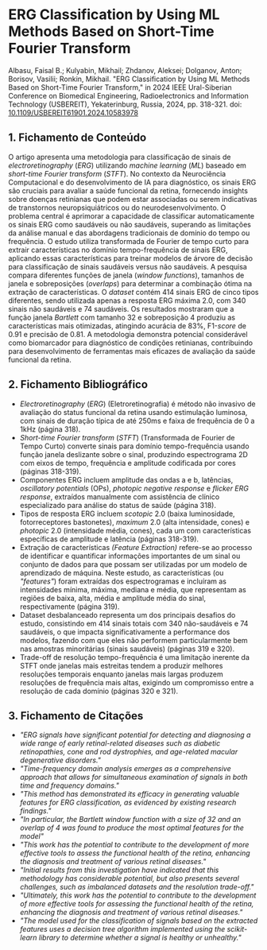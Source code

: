 # ERG Classification by Using ML Methods Based on Short-Time Fourier Transform

Albasu, Faisal B.; Kulyabin, Mikhail; Zhdanov, Aleksei; Dolganov, Anton; Borisov, Vasilii; Ronkin, Mikhail. "ERG Classification by Using ML Methods Based on Short-Time Fourier Transform," in 2024 IEEE Ural-Siberian Conference on Biomedical Engineering, Radioelectronics and Information Technology (USBEREIT), Yekaterinburg, Russia, 2024, pp. 318-321. doi: [10.1109/USBEREIT61901.2024.10583978](https://doi.org/10.1109/USBEREIT61901.2024.10583978)

## 1. Fichamento de Conteúdo

O artigo apresenta uma metodologia para classificação de sinais de *electroretinography* (*ERG*) utilizando *machine learning* (*ML*) baseado em *short-time Fourier transform* (*STFT*). No contexto da Neurociência Computacional e do desenvolvimento de IA para diagnóstico, os sinais ERG são cruciais para avaliar a saúde funcional da retina, fornecendo insights sobre doenças retinianas que podem estar associadas ou serem indicativas de transtornos neuropsiquiátricos ou do neurodesenvolvimento. O problema central é aprimorar a capacidade de classificar automaticamente os sinais ERG como saudáveis ou não saudáveis, superando as limitações da análise manual e das abordagens tradicionais de domínio do tempo ou frequência. O estudo utiliza transformada de Fourier de tempo curto para extrair características no domínio tempo-frequência de sinais ERG, aplicando essas características para treinar modelos de árvore de decisão para classificação de sinais saudáveis versus não saudáveis. A pesquisa compara diferentes funções de janela (*window functions*), tamanhos de janela e sobreposições (*overlaps*) para determinar a combinação ótima na extração de características. O *dataset* contém 414 sinais ERG de cinco tipos diferentes, sendo utilizada apenas a resposta ERG máxima 2.0, com 340 sinais não saudáveis e 74 saudáveis. Os resultados mostraram que a função janela *Bartlett* com tamanho 32 e sobreposição 4 produziu as características mais otimizadas, atingindo acurácia de 83%, F1-*score* de 0.91 e precisão de 0.81. A metodologia demonstra potencial considerável como biomarcador para diagnóstico de condições retinianas, contribuindo para desenvolvimento de ferramentas mais eficazes de avaliação da saúde funcional da retina.

## 2. Fichamento Bibliográfico

* *Electroretinography* (*ERG*) (Eletroretinografia) é método não invasivo de avaliação do status funcional da retina usando estimulação luminosa, com sinais de duração típica de até 250ms e faixa de frequência de 0 a 1kHz (página 318).
* *Short-time Fourier transform* (*STFT*) (Transformada de Fourier de Tempo Curto) converte sinais para domínio tempo-frequência usando função janela deslizante sobre o sinal, produzindo espectrograma 2D com eixos de tempo, frequência e amplitude codificada por cores (páginas 318-319).
* Componentes ERG incluem amplitude das ondas a e b, latências, *oscillatory potentials* (OPs), *photopic negative response* e *flicker ERG response*, extraídos manualmente com assistência de clínico especializado para análise do status de saúde (página 318).
* Tipos de resposta ERG incluem *scotopic* 2.0 (baixa luminosidade, fotorreceptores bastonetes), *maximum* 2.0 (alta intensidade, cones) e *photopic* 2.0 (intensidade média, cones), cada um com características específicas de amplitude e latência (páginas 318-319).
* Extração de características *(Feature Extraction)*  refere-se ao processo de identificar e quantificar informações importantes de um sinal ou conjunto de dados para que possam ser utilizadas por um modelo de aprendizado de máquina. Neste estudo, as características (ou *"features"*) foram extraídas dos espectrogramas e incluíram as intensidades mínima, máxima, mediana e média, que representam as regiões de baixa, alta, média e amplitude média do sinal, respectivamente (página 319).
* Dataset desbalanceado representa um dos principais desafios do estudo, consistindo em 414 sinais totais com 340 não-saudáveis e 74 saudáveis, o que impacta significativamente a performance dos modelos, fazendo com que eles não performem particularmente bem nas amostras minoritárias (sinais saudáveis) (páginas 319 e 320).
* Trade-off de resolução tempo-frequência é uma limitação inerente da STFT onde janelas mais estreitas tendem a produzir melhores resoluções temporais enquanto janelas mais largas produzem resoluções de frequência mais altas, exigindo um compromisso entre a resolução de cada domínio (páginas 320 e 321).

## 3. Fichamento de Citações

* _"ERG signals have significant potential for detecting and diagnosing a wide range of early retinal-related diseases such as diabetic retinopathies, cone and rod dystrophies, and age-related macular degenerative disorders."_
* _"Time-frequency domain analysis emerges as a comprehensive approach that allows for simultaneous examination of signals in both time and frequency domains."_
* _"This method has demonstrated its efficacy in generating valuable features for ERG classification, as evidenced by existing research findings."_
* _"In particular, the Bartlett window function with a size of 32 and an overlap of 4 was found to produce the most optimal features for the model"_
* _"This work has the potential to contribute to the development of more effective tools to assess the functional health of the retina, enhancing the diagnosis and treatment of various retinal diseases."_
* _"Initial results from this investigation have indicated that this methodology has considerable potential, but also presents several challenges, such as imbalanced datasets and the resolution trade-off."_
* _"Ultimately, this work has the potential to contribute to the development of more effective tools for assessing the functional health of the retina, enhancing the diagnosis and treatment of various retinal diseases."_
* _"The model used for the classification of signals based on the extracted features uses a decision tree algorithm implemented using the scikit-learn library to determine whether a signal is healthy or unhealthy."_
